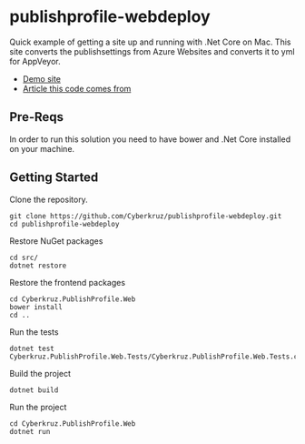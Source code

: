 # publishprofile-webdeploy

Quick example of getting a site up and running with .Net Core on Mac. This site converts the publishsettings from Azure Websites and converts it to yml for AppVeyor.

* [Demo site](http://publishprofile-webdeploy.mattkruskamp.com)
* [Article this code comes from](https://www.mattkruskamp.com/blog/2017/build-quick-net-core-api-and-site-on-mac-with-command-line/)

## Pre-Reqs

In order to run this solution you need to have bower and .Net Core installed on your machine.

## Getting Started

Clone the repository.

```
git clone https://github.com/Cyberkruz/publishprofile-webdeploy.git
cd publishprofile-webdeploy
```

Restore NuGet packages

```
cd src/
dotnet restore
```

Restore the frontend packages

```
cd Cyberkruz.PublishProfile.Web
bower install
cd ..
```

Run the tests

```
dotnet test Cyberkruz.PublishProfile.Web.Tests/Cyberkruz.PublishProfile.Web.Tests.csproj
```

Build the project

```
dotnet build
```

Run the project

```
cd Cyberkruz.PublishProfile.Web
dotnet run
```
